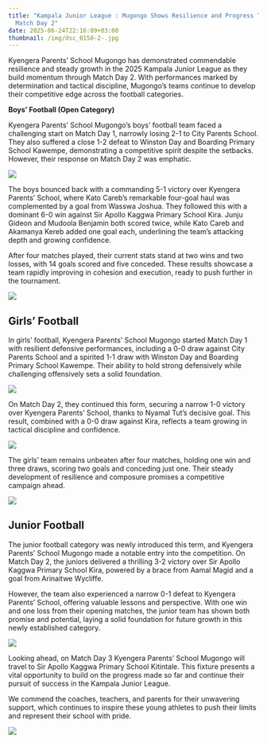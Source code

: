 ```yaml
---
title: "Kampala Junior League : Mugongo Shows Resilience and Progress Through
  Match Day 2"
date: 2025-06-24T22:16:09+03:00
thumbnail: /img/dsc_0158-2-.jpg
---
```

Kyengera Parents’ School Mugongo has demonstrated commendable resilience and steady growth in the 2025 Kampala Junior League as they build momentum through Match Day 2. With performances marked by determination and tactical discipline, Mugongo’s teams continue to develop their competitive edge across the football categories.

**Boys’ Football (Open Category)** 

Kyengera Parents’ School Mugongo’s boys’ football team faced a challenging start on Match Day 1, narrowly losing 2-1 to City Parents School. They also suffered a close 1-2 defeat to Winston Day and Boarding Primary School Kawempe, demonstrating a competitive spirit despite the setbacks. However, their response on Match Day 2 was emphatic.

![](/img/dsc_0198.jpg)

The boys bounced back with a commanding 5-1 victory over Kyengera Parents’ School, where Kato Careb’s remarkable four-goal haul was complemented by a goal from Wasswa Joshua. They followed this with a dominant 6-0 win against Sir Apollo Kaggwa Primary School Kira. Junju Gideon and Mudoola Benjamin both scored twice, while Kato Careb and Akamanya Kereb added one goal each, underlining the team’s attacking depth and growing confidence.

After four matches played, their current stats stand at two wins and two losses, with 14 goals scored and five conceded. These results showcase a team rapidly improving in cohesion and execution, ready to push further in the tournament.

![](/img/1.png)

## Girls’ Football

In girls’ football, Kyengera Parents’ School Mugongo started Match Day 1 with resilient defensive performances, including a 0-0 draw against City Parents School and a spirited 1-1 draw with Winston Day and Boarding Primary School Kawempe. Their ability to hold strong defensively while challenging offensively sets a solid foundation.

![](/img/dsc_0225-2-.jpg)

On Match Day 2, they continued this form, securing a narrow 1-0 victory over Kyengera Parents’ School, thanks to Nyamal Tut’s decisive goal. This result, combined with a 0-0 draw against Kira, reflects a team growing in tactical discipline and confidence.

![](/img/dsc_0248.jpg)

The girls’ team remains unbeaten after four matches, holding one win and three draws, scoring two goals and conceding just one. Their steady development of resilience and composure promises a competitive campaign ahead.

![](/img/2.png)

## Junior Football

The junior football category was newly introduced this term, and Kyengera Parents’ School Mugongo made a notable entry into the competition. On Match Day 2, the juniors delivered a thrilling 3-2 victory over Sir Apollo Kaggwa Primary School Kira, powered by a brace from Aamal Magid and a goal from Arinaitwe Wycliffe.

However, the team also experienced a narrow 0-1 defeat to Kyengera Parents’ School, offering valuable lessons and perspective. With one win and one loss from their opening matches, the junior team has shown both promise and potential, laying a solid foundation for future growth in this newly established category.

![](/img/3.png)

Looking ahead, on Match Day 3 Kyengera Parents’ School Mugongo will travel to Sir Apollo Kaggwa Primary School Kitintale. This fixture presents a vital opportunity to build on the progress made so far and continue their pursuit of success in the Kampala Junior League.

We commend the coaches, teachers, and parents for their unwavering support, which continues to inspire these young athletes to push their limits and represent their school with pride.

![](/img/dsc_0089.jpg)
